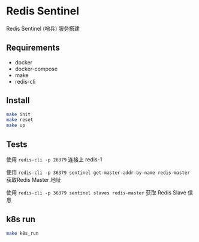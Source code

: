 # Redis Sentinel

Redis Sentinel (哨兵) 服务搭建

## Requirements

* docker
* docker-compose
* make
* redis-cli

## Install

```bash
make init
make reset
make up
```

## Tests

使用 `redis-cli -p 26379` 连接上 redis-1

使用 `redis-cli -p 36379 sentinel get-master-addr-by-name redis-master` 获取Redis Master 地址

使用 `redis-cli -p 36379 sentinel slaves redis-master` 获取 Redis Slave 信息

## k8s run

```bash
make k8s_run
```

